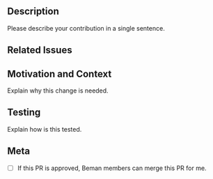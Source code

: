 <!--
Please follow our code of conduct when engaging in the Beman community:
https://github.com/bemanproject/beman/blob/main/docs/CODE_OF_CONDUCT.md
-->

<!--
Thank you for your contribution!

If you are updating project structure or build configs:
- Make sure your contribution conforms to the Beman Standard:
  https://github.com/bemanproject/beman/blob/main/docs/BEMAN_STANDARD.md
- For new CMake arguments / presets: please make sure you added appropriate CI tests.

If you are updating documentation:
- Make sure badges and pictures does not impact readability.

If you are updating implementations:
- Make sure you submit appropriate testing.

We encourage small and incremental additions instead of large redesigns.
They are easier and faster to review.
They are also less likely to introduce bugs.

While we do not formally adopt this guide as a standard,
we encourage you to read and consider:
"The CL author’s guide to getting through code review".
https://google.github.io/eng-practices/review/developer/

Regardless, feel free to open a PR on your existing changes.
We appreciate the suggestion and will help out.

Please run pre-commit against your change to comply with our linting rules.
The command to check all files in the directory is:
$ pre-commit run --all-files
-->

<!-- markdownlint-disable-next-line MD041 -->
## Description

Please describe your contribution in a single sentence.

## Related Issues

<!-- use magic keywords like "fix" to close issues linked to this PR automatically -->

## Motivation and Context

Explain why this change is needed.

## Testing

Explain how is this tested.

## Meta

<!--
The convention in Beman is for the PR author to merge the PR once it's ready.
More over, you can check this box to indicate that you would like the Beman members to merge the PR
for you when appropropriate reviews have passed.

Please note that stale PR may still be merged by a Beman member,
if you need significant time to work on your PR,
leave a comment and change it's status to closed or draft.
-->

- [ ] If this PR is approved, Beman members can merge this PR for me.

<!-- make sure you run pre-commit before opening a PR -->
